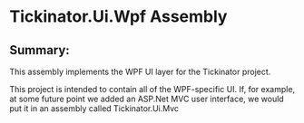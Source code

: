 ﻿# Tickinator.Ui.Wpf Assembly

## Summary:
This assembly implements the WPF UI layer for the Tickinator project.  

This project is intended to contain all of the WPF-specific UI.  If, for example, at some future point we added an ASP.Net MVC user interface, we would put it in an assembly called Tickinator.Ui.Mvc
